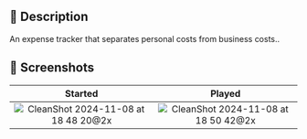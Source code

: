 ## 📃 Description

An expense tracker that separates personal costs from business costs..

## 📱 Screenshots
Started |  Played
:-------------------------:|:-------------------------:
![CleanShot 2024-11-08 at 18 48 20@2x](https://github.com/user-attachments/assets/c62e9530-71e6-420e-93cb-bba0fab0972e) |  ![CleanShot 2024-11-08 at 18 50 42@2x](https://github.com/user-attachments/assets/2bf953e1-06aa-4b23-8b58-7a19ec63e3fa)

